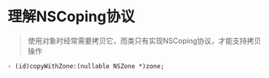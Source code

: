 # 理解NSCoping协议
> 	使用对象时经常需要拷贝它，而类只有实现NSCoping协议，才能支持拷贝操作

```
- (id)copyWithZone:(nullable NSZone *)zone;
```



